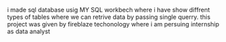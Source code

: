 i made sql database usig MY SQL workbech where i have show diffrent types of tables where we can retrive data by passing single querry.
this project was given by fireblaze techonology where i am persuing internship as data analyst
